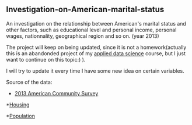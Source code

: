 Investigation-on-American-marital-status
---
An investigation on the relationship between American's marital status and other factors, such as educational level and personal income, personal wages, nationnality, geographical region and so on. (year 2013) 



The project will keep on being updated, since it is not a homework(actually this is an abandonded project of my [applied data science](http://www.columbia.edu/cu/bulletin/uwb/subj/STAT/W4249-20161-001/) course, but I just want to continue on this topic:) ). 


I will try to update it every time I have some new idea on certain variables.

Source of the data: 

* [2013 American Community Survey](https://www.census.gov/programs-surveys/acs/about/information-guide.html)
   

*[Housing](http://www2.census.gov/acs2013_1yr/pums/csv_hus.zip)
  

*[Population](http://www2.census.gov/acs2013_1yr/pums/csv_pus.zip)
